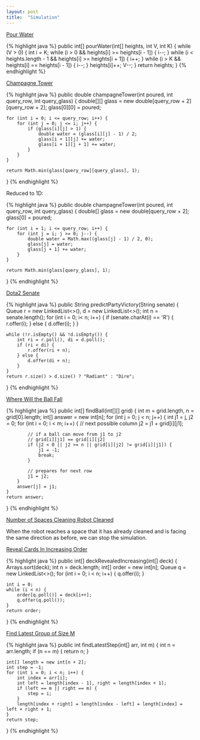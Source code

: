 ```yaml
---
layout: post
title:  "Simulation"
---
```

[Pour Water][pour-water]

{% highlight java %}
public int[] pourWater(int[] heights, int V, int K) {
    while (V > 0) {
        int i = K;
        while (i > 0 && heights[i] >= heights[i - 1]) {
            i--;
        }
        while (i < heights.length - 1 && heights[i] >= heights[i + 1]) {
            i++;
        }
        while (i > K && heights[i] == heights[i - 1]) {
            i--;
        }
        heights[i]++;
        V--;
    }
    return heights;
}
{% endhighlight %}

[Champagne Tower][champagne-tower]

{% highlight java %}
public double champagneTower(int poured, int query_row, int query_glass) {
    double[][] glass = new double[query_row + 2][query_row + 2];
    glass[0][0] = poured;

    for (int i = 0; i <= query_row; i++) {
        for (int j = 0; j <= i; j++) {
            if (glass[i][j] > 1) {
                double water = (glass[i][j] - 1) / 2;
                glass[i + 1][j] += water;
                glass[i + 1][j + 1] += water;
            }
        }
    }

    return Math.min(glass[query_row][query_glass], 1);
}
{% endhighlight %}

Reduced to 1D:

{% highlight java %}
public double champagneTower(int poured, int query_row, int query_glass) {
    double[] glass = new double[query_row + 2];
    glass[0] = poured;

    for (int i = 1; i <= query_row; i++) {
        for (int j = i; j >= 0; j--) {
            double water = Math.max((glass[j] - 1) / 2, 0);
            glass[j] = water;
            glass[j + 1] += water;
        }
    }

    return Math.min(glass[query_glass], 1);
}
{% endhighlight %}

[Dota2 Senate][dota2-senate]

{% highlight java %}
public String predictPartyVictory(String senate) {
    Queue<Integer> r = new LinkedList<>(), d = new LinkedList<>();
    int n = senate.length();
    for (int i = 0; i< n; i++) {
        if (senate.charAt(i) == 'R') {
            r.offer(i);
        } else {
            d.offer(i);
        }
    }

    while (!r.isEmpty() && !d.isEmpty()) {
        int ri = r.poll(), di = d.poll();
        if (ri < di) {
            r.offer(ri + n);
        } else {
            d.offer(di + n);
        }
    }
    return r.size() > d.size() ? "Radiant" : "Dire";
}
{% endhighlight %}

[Where Will the Ball Fall][where-will-the-ball-fall]

{% highlight java %}
public int[] findBall(int[][] grid) {
    int m = grid.length, n = grid[0].length;
    int[] answer = new int[n];
    for (int j = 0; j < n; j++) {
        int j1 = j, j2 = 0;
        for (int i = 0; i < m; i++) {
            // next possible column
            j2 = j1 + grid[i][j1];

            // if a ball can move from j1 to j2
            // grid[i][j1] == grid[i][j2]
            if (j2 < 0 || j2 >= n || grid[i][j2] != grid[i][j1]) {
                j1 = -1;
                break;
            }

            // prepares for next row
            j1 = j2;
        }
        answer[j] = j1;
    }
    return answer;
}
{% endhighlight %}

[Number of Spaces Cleaning Robot Cleaned][number-of-spaces-cleaning-robot-cleaned]

When the robot reaches a space that it has already cleaned and is facing the same direction as before, we can stop the simulation.

[Reveal Cards In Increasing Order][reveal-cards-in-increasing-order]

{% highlight java %}
public int[] deckRevealedIncreasing(int[] deck) {
    Arrays.sort(deck);
    int n = deck.length;
    int[] order = new int[n];
    Queue<Integer> q = new LinkedList<>();
    for (int i = 0; i < n; i++) {
        q.offer(i);
    }

    int i = 0;
    while (i < n) {
        order[q.poll()] = deck[i++];
        q.offer(q.poll());
    }
    return order;
}
{% endhighlight %}

[Find Latest Group of Size M][find-latest-group-of-size-m]

{% highlight java %}
public int findLatestStep(int[] arr, int m) {
    int n = arr.length;
    if (n == m) {
        return n;
    }

    int[] length = new int[n + 2];
    int step = -1;
    for (int i = 0; i < n; i++) {
        int index = arr[i];
        int left = length[index - 1], right = length[index + 1];
        if (left == m || right == m) {
            step = i;
        }
        length[index + right] = length[index - left] = length[index] = left + right + 1;
    }
    return step;
}
{% endhighlight %}

[champagne-tower]: https://leetcode.com/problems/champagne-tower/
[dota2-senate]: https://leetcode.com/problems/dota2-senate/
[find-latest-group-of-size-m]: https://leetcode.com/problems/find-latest-group-of-size-m/
[number-of-spaces-cleaning-robot-cleaned]: https://leetcode.com/problems/number-of-spaces-cleaning-robot-cleaned/
[pour-water]: https://leetcode.com/problems/pour-water/
[reveal-cards-in-increasing-order]: https://leetcode.com/problems/reveal-cards-in-increasing-order/
[where-will-the-ball-fall]: https://leetcode.com/problems/where-will-the-ball-fall/
